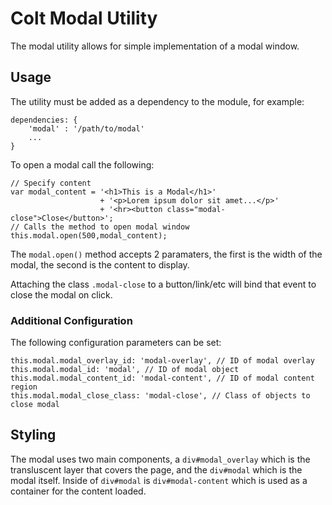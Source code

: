 # Colt Modal Utility

The modal utility allows for simple implementation of a modal window.

## Usage

The utility must be added as a dependency to the module, for example:

```
dependencies: {
    'modal' : '/path/to/modal'
    ...
}
```

To open a modal call the following:

```
// Specify content
var modal_content = '<h1>This is a Modal</h1>'
                    + '<p>Lorem ipsum dolor sit amet...</p>'
                    + '<hr><button class="modal-close">Close</button>';
// Calls the method to open modal window
this.modal.open(500,modal_content);
```

The `modal.open()` method accepts 2 paramaters, the first is the width of the modal, the second is the content to display.

Attaching the class `.modal-close` to a button/link/etc will bind that event to close the modal on click.

### Additional Configuration

The following configuration parameters can be set:

```
this.modal.modal_overlay_id: 'modal-overlay', // ID of modal overlay
this.modal.modal_id: 'modal', // ID of modal object
this.modal.modal_content_id: 'modal-content', // ID of modal content region
this.modal.modal_close_class: 'modal-close', // Class of objects to close modal
```

## Styling

The modal uses two main components, a `div#modal_overlay` which is the transluscent layer that covers the page, and the `div#modal` which is the modal itself. Inside of `div#modal` is `div#modal-content` which is used as a container for the content loaded.